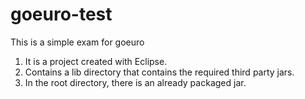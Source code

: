 # goeuro-test
This is a simple exam for goeuro

1) It is a project created with Eclipse.
2) Contains a lib directory that contains the required third party jars.
3) In the root directory, there is an already packaged jar.